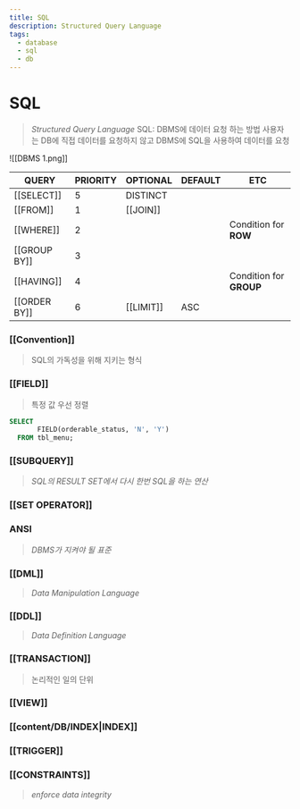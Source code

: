 ```yaml
---
title: SQL
description: Structured Query Language
tags:
  - database
  - sql
  - db
---
```

# SQL
>_Structured Query Language_
>SQL: DBMS에 데이터 요청 하는 방법
>사용자는 DB에 직접 데이터를 요청하지 않고 DBMS에 SQL을 사용하여 데이터를 요청

![[DBMS 1.png]]

| QUERY        | PRIORITY | OPTIONAL  | DEFAULT | ETC                     |
| ------------ | -------- | --------- | ------- | ----------------------- |
| [[SELECT]]   | 5        | DISTINCT  |         |                         |
| [[FROM]]     | 1        | [[JOIN]]  |         |                         |
| [[WHERE]]    | 2        |           |         | Condition for **ROW**   |
| [[GROUP BY]] | 3        |           |         |                         |
| [[HAVING]]   | 4        |           |         | Condition for **GROUP** |
| [[ORDER BY]] | 6        | [[LIMIT]] | ASC     |                         |


### [[Convention]]
>SQL의 가독성을 위해 지키는 형식


### [[FIELD]]
> 특정 값 우선 정렬

```SQL
SELECT 
       FIELD(orderable_status, 'N', 'Y')
  FROM tbl_menu;
```


### [[SUBQUERY]]
>_SQL의 RESULT SET에서 다시 한번 SQL을 하는 연산_

### [[SET OPERATOR]]


### ANSI
>_DBMS가 지켜야 될 표준_



### [[DML]]
>_Data Manipulation Language_


### [[DDL]]
>_Data Definition Language_
### [[TRANSACTION]]
> 논리적인 일의 단위


### [[VIEW]]

### [[content/DB/INDEX|INDEX]]

### [[TRIGGER]]

### [[CONSTRAINTS]]
> _enforce data integrity_